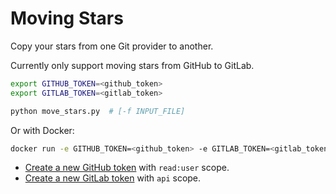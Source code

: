 Moving Stars
============

Copy your stars from one Git provider to another.

Currently only support moving stars from GitHub to GitLab.

```bash
export GITHUB_TOKEN=<github_token>
export GITLAB_TOKEN=<gitlab_token>

python move_stars.py  # [-f INPUT_FILE]
```

Or with Docker:

```bash
docker run -e GITHUB_TOKEN=<github_token> -e GITLAB_TOKEN=<gitlab_token> --rm pawamoy/moving-stars
```

- [Create a new GitHub token](https://github.com/settings/tokens/new) with `read:user` scope.
- [Create a new GitLab token](https://gitlab.com/profile/personal_access_tokens) with `api` scope.

